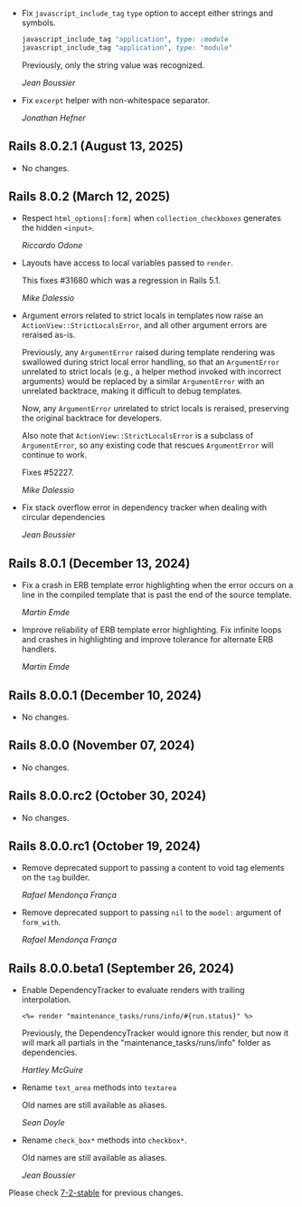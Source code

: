 *   Fix `javascript_include_tag` `type` option to accept either strings and symbols.

    ```ruby
    javascript_include_tag "application", type: :module
    javascript_include_tag "application", type: "module"
    ```

    Previously, only the string value was recognized.

    *Jean Boussier*

*   Fix `excerpt` helper with non-whitespace separator.

    *Jonathan Hefner*


## Rails 8.0.2.1 (August 13, 2025) ##

*   No changes.


## Rails 8.0.2 (March 12, 2025) ##

*   Respect `html_options[:form]` when `collection_checkboxes` generates the
    hidden `<input>`.

    *Riccardo Odone*

*   Layouts have access to local variables passed to `render`.

    This fixes #31680 which was a regression in Rails 5.1.

    *Mike Dalessio*

*   Argument errors related to strict locals in templates now raise an
    `ActionView::StrictLocalsError`, and all other argument errors are reraised as-is.

    Previously, any `ArgumentError` raised during template rendering was swallowed during strict
    local error handling, so that an `ArgumentError` unrelated to strict locals (e.g., a helper
    method invoked with incorrect arguments) would be replaced by a similar `ArgumentError` with an
    unrelated backtrace, making it difficult to debug templates.

    Now, any `ArgumentError` unrelated to strict locals is reraised, preserving the original
    backtrace for developers.

    Also note that `ActionView::StrictLocalsError` is a subclass of `ArgumentError`, so any existing
    code that rescues `ArgumentError` will continue to work.

    Fixes #52227.

    *Mike Dalessio*

*   Fix stack overflow error in dependency tracker when dealing with circular dependencies

    *Jean Boussier*

## Rails 8.0.1 (December 13, 2024) ##

*   Fix a crash in ERB template error highlighting when the error occurs on a
    line in the compiled template that is past the end of the source template.

    *Martin Emde*

*   Improve reliability of ERB template error highlighting.
    Fix infinite loops and crashes in highlighting and
    improve tolerance for alternate ERB handlers.

    *Martin Emde*


## Rails 8.0.0.1 (December 10, 2024) ##

*   No changes.


## Rails 8.0.0 (November 07, 2024) ##

*   No changes.


## Rails 8.0.0.rc2 (October 30, 2024) ##

*   No changes.


## Rails 8.0.0.rc1 (October 19, 2024) ##

*   Remove deprecated support to passing a content to void tag elements on the `tag` builder.

    *Rafael Mendonça França*

*   Remove deprecated support to passing `nil` to the `model:` argument of `form_with`.

    *Rafael Mendonça França*


## Rails 8.0.0.beta1 (September 26, 2024) ##

*   Enable DependencyTracker to evaluate renders with trailing interpolation.

    ```erb
    <%= render "maintenance_tasks/runs/info/#{run.status}" %>
    ```

    Previously, the DependencyTracker would ignore this render, but now it will
    mark all partials in the "maintenance_tasks/runs/info" folder as
    dependencies.

    *Hartley McGuire*

*   Rename `text_area` methods into `textarea`

    Old names are still available as aliases.

    *Sean Doyle*

*   Rename `check_box*` methods into `checkbox*`.

    Old names are still available as aliases.

    *Jean Boussier*

Please check [7-2-stable](https://github.com/rails/rails/blob/7-2-stable/actionview/CHANGELOG.md) for previous changes.
